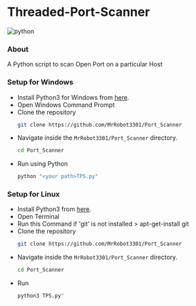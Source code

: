 # Threaded-Port-Scanner

![python](https://img.shields.io/badge/language-Python-orange?style=for-the-badge) 
### About

A Python script to scan Open Port on a particular Host

### Setup for Windows

* Install Python3 for Windows from [here](https://python.org).
* Open Windows Command Prompt
* Clone the repository
  ```bash
  git clone https://github.com/MrRobot3301/Port_Scanner
  ```
* Navigate inside the ```MrRobot3301/Port_Scanner``` directory.
  ```bash
  cd Port_Scanner
  ```
* Run using Python
  ```bash
  python "<your path>TPS.py"
  ```


### Setup for Linux

* Install Python3 from [here](https://python.org).
* Open Terminal
* Run this Command if 'git' is not installed > apt-get-install git
* Clone the repository
  ```bash
  git clone https://github.com/MrRobot3301/Port_Scanner
  ```
* Navigate inside the ```MrRobot3301/Port_Scanner``` directory.
  ```bash
  cd Port_Scanner
  ```
* Run
  ```bash
  python3 TPS.py"
  ```
